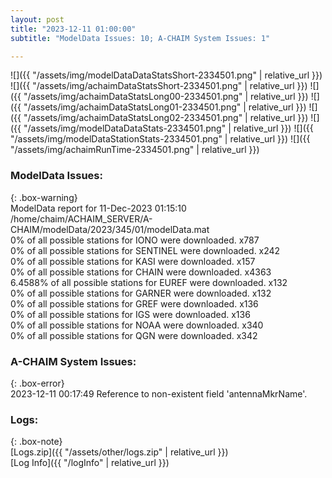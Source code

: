 ```yaml
---
layout: post
title: "2023-12-11 01:00:00"
subtitle: "ModelData Issues: 10; A-CHAIM System Issues: 1"

---
```


![]({{ "/assets/img/modelDataDataStatsShort-2334501.png" | relative_url }})
![]({{ "/assets/img/achaimDataStatsShort-2334501.png" | relative_url }})
![]({{ "/assets/img/achaimDataStatsLong00-2334501.png" | relative_url }})
![]({{ "/assets/img/achaimDataStatsLong01-2334501.png" | relative_url }})
![]({{ "/assets/img/achaimDataStatsLong02-2334501.png" | relative_url }})
![]({{ "/assets/img/modelDataDataStats-2334501.png" | relative_url }})
![]({{ "/assets/img/modelDataStationStats-2334501.png" | relative_url }})
![]({{ "/assets/img/achaimRunTime-2334501.png" | relative_url }})


### ModelData Issues:  
  
{: .box-warning}  
 ModelData report for 11-Dec-2023 01:15:10   
 /home/chaim/ACHAIM_SERVER/A-CHAIM/modelData/2023/345/01/modelData.mat   
 0% of all possible stations for IONO were downloaded. x787   
 0% of all possible stations for SENTINEL were downloaded. x242   
 0% of all possible stations for KASI were downloaded. x157   
 0% of all possible stations for CHAIN were downloaded. x4363   
 6.4588% of all possible stations for EUREF were downloaded. x132   
 0% of all possible stations for GARNER were downloaded. x132   
 0% of all possible stations for GREF were downloaded. x136   
 0% of all possible stations for IGS were downloaded. x136   
 0% of all possible stations for NOAA were downloaded. x340   
 0% of all possible stations for QGN were downloaded. x342   
  
### A-CHAIM System Issues:  
  
{: .box-error}  
2023-12-11 00:17:49 Reference to non-existent field 'antennaMkrName'.  

### Logs:  
  
{: .box-note}  
[Logs.zip]({{ "/assets/other/logs.zip" | relative_url }})  
[Log Info]({{ "/logInfo" | relative_url }})  

